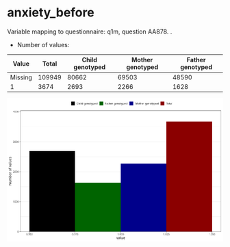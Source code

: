# anxiety_before
Variable mapping to questionnaire: q1m, question AA878.
.
- Number of values:

| Value | Total | Child genotyped | Mother genotyped | Father genotyped |
| ----- | ----- | --------------- | ---------------- | ---------------- |
| Missing | 109949 | 80662 | 69503 | 48590 |
| 1 | 3674 | 2693 | 2266 |1628 |



![](anxiety_before_n.png)



